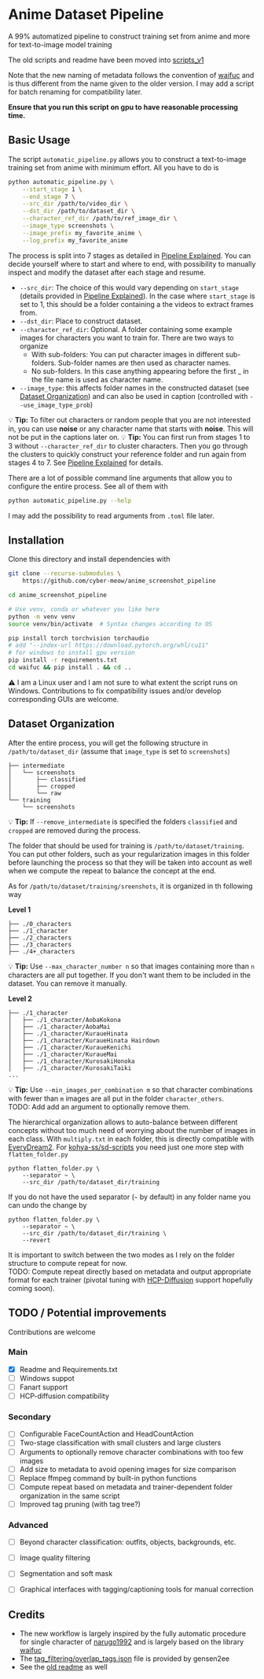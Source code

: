 # Anime Dataset Pipeline

A 99% automatized pipeline to construct training set from anime and more for text-to-image model training

The old scripts and readme have been moved into [scripts_v1](scripts_v1)

Note that the new naming of metadata follows the convention of [waifuc](https://github.com/deepghs/waifuc) and is thus different from the name given to the older version. I may add a script for batch renaming for compatibility later.

**Ensure that you run this script on gpu to have reasonable processing time.**

## Basic Usage

The script `automatic_pipeline.py` allows you to construct a text-to-image training set from anime with minimum effort. All you have to do is

```bash
python automatic_pipeline.py \
    --start_stage 1 \
    --end_stage 7 \
    --src_dir /path/to/video_dir \
    --dst_dir /path/to/dataset_dir \
    --character_ref_dir /path/to/ref_image_dir \
    --image_type screenshots \
    --image_prefix my_favorite_anime \
    --log_prefix my_favorite_anime
```


The process is split into 7 stages as detailed in [Pipeline Explained](docs/Pipeline.md). You can decide yourself where to start and where to end, with possibility to manually inspect and modify the dataset after each stage and resume.


- `--src_dir`: The choice of this would vary depending on `start_stage` (details provided in [Pipeline Explained](docs/Pipeline.md)). In the case where `start_stage` is set to 1, this should be a folder containing a the videos to extract frames from.
- `--dst_dir`: Place to construct dataset.
- `--character_ref_dir`: Optional. A folder containing some example images for characters you want to train for. There are two ways to organize
    - With sub-folders: You can put character images in different sub-folders. Sub-folder names are then used as character names.
    - No sub-folders. In this case anything appearing before the first _ in the file name is used as character name.
- `--image_type`: this affects folder names in the constructed dataset (see [Dataset Organization](#Dataset-Organization)) and can also be used in caption (controlled with `--use_image_type_prob`)

:bulb: **Tip:** To filter out characters or random people that you are not interested in, you can use **noise** or any character name that starts with **noise**. This will not be put in the captions later on.
:bulb: **Tip:** You can first run from stages 1 to 3 without `--character_ref_dir` to cluster characters. Then you go through the clusters to quickly construct your reference folder and run again from stages 4 to 7. See [Pipeline Explained](docs/Pipeline.md) for details.

There are a lot of possible command line arguments that allow you to configure the entire process. See all of them with
```bash
python automatic_pipeline.py --help
```

I may add the possibility to read arguments from `.toml` file later.

## Installation

Clone this directory and install dependencies with
```bash
git clone --recurse-submodules \
    https://github.com/cyber-meow/anime_screenshot_pipeline

cd anime_screenshot_pipeline

# Use venv, conda or whatever you like here
python -m venv venv
source venv/bin/activate  # Syntax changes according to OS

pip install torch torchvision torchaudio
# add "--index-url https://download.pytorch.org/whl/cu11"
# for windows to install gpu version 
pip install -r requirements.txt
cd waifuc && pip install . && cd ..
```

:warning: I am a Linux user and I am not sure to what extent the script runs on Windows. Contributions to fix compatibility issues and/or develop corresponding GUIs are welcome.

## Dataset Organization

After the entire process, you will get the following structure in `/path/to/dataset_dir` (assume that `image_type` is set to `screenshots`)

```
├── intermediate
│   └── screenshots
│       ├── classified
│       ├── cropped
│       └── raw
└── training
    └── screenshots
```
:bulb: **Tip:** If `--remove_intermediate` is specified the folders `classified` and `cropped` are removed during the process.

The folder that should be used for training is `/path/to/dataset/training`. You can put other folders, such as your regularization images in this folder before launching the process so that they will be taken into account as well when we compute the repeat to balance the concept at the end.

As for `/path/to/dataset/training/sreenshots`, it is organized in th following way

**Level 1**
```
├── ./0_characters
├── ./1_character
├── ./2_characters
├── ./3_characters
├── ./4+_characters
```

:bulb: **Tip:** Use `--max_character_number n` so that images containing more than `n` characters are all put together. If you don't want them to be included in the dataset. You can remove it manually.

**Level 2**
```
├── ./1_character
│   ├── ./1_character/AobaKokona
│   ├── ./1_character/AobaMai
│   ├── ./1_character/KuraueHinata
│   ├── ./1_character/KuraueHinata Hairdown
│   ├── ./1_character/KuraueKenichi
│   ├── ./1_character/KuraueMai
│   ├── ./1_character/KurosakiHonoka
│   ├── ./1_character/KurosakiTaiki
...
```
:bulb: **Tip:** Use `--min_images_per_combination m` so that character combinations with fewer than `m` images are all put in the folder `character_others`.  
TODO: Add add an argument to optionally remove them.

The hierarchical organization allows to auto-balance between different concepts without too much need of worrying about the number of images in each class.
With `multiply.txt` in each folder, this is directly compatible with [EveryDream2](https://github.com/victorchall/EveryDream2trainer). For [kohya-ss/sd-scripts](https://github.com/kohya-ss/sd-scripts) you need just one more step with `flatten_folder.py`

```
python flatten_folder.py \
    --separator ~ \
    --src_dir /path/to/dataset_dir/training
```

If you do not have the used separator (`~` by default) in any folder name you can undo the change by

```
python flatten_folder.py \
    --separator ~ \
    --src_dir /path/to/dataset_dir/training \
    --revert
```

It is important to switch between the two modes as I rely on the folder structure to compute repeat for now.  
TODO: Compute repeat directly based on metadata and output appropriate format for each trainer (pivotal tuning with [HCP-Diffusion](https://github.com/7eu7d7/HCP-Diffusion) support hopefully coming soon).

## TODO / Potential improvements

Contributions are welcome

### Main

- [x] Readme and Requirements.txt
- [ ] Windows suppot
- [ ] Fanart support
- [ ] HCP-diffusion compatibility

### Secondary

- [ ] Configurable FaceCountAction and HeadCountAction
- [ ] Two-stage classification with small clusters and large clusters
- [ ] Arguments to optionally remove character combinations with too few images
- [ ] Add size to metadata to avoid opening images for size comparison
- [ ] Replace ffmpeg command by built-in python functions
- [ ] Compute repeat based on metadata and trainer-dependent folder organization in the same script
- [ ] Improved tag pruning (with tag tree?)

### Advanced

- [ ] Beyond character classification: outfits, objects, backgrounds, etc.
- [ ] Image quality filtering 
- [ ] Segmentation and soft mask
- [ ] Graphical interfaces with tagging/captioning tools for manual correction



## Credits

- The new workflow is largely inspired by the fully automatic procedure for single character of [narugo1992](https://github.com/narugo1992) and is largely based on the library [waifuc](https://github.com/deepghs/waifuc)
- The [tag_filtering/overlap_tags.json](tag_filtering/overlap_tags.json) file is provided by gensen2ee
- See the [old readme](scripts_v1/README.md) as well

